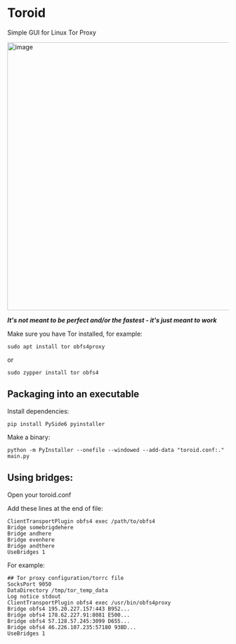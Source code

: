 # Toroid

Simple GUI for Linux Tor Proxy

<img width="622" height="609" alt="image" src="https://github.com/user-attachments/assets/06a60f6b-2429-42dc-8db9-059de5abad98" />

***It's not meant to be perfect and/or the fastest - it's just meant to work***

Make sure you have Tor installed, for example:
```
sudo apt install tor obfs4proxy
```
or
```
sudo zypper install tor obfs4
```
## Packaging into an executable
Install dependencies:
```
pip install PySide6 pyinstaller
```
Make a binary:
```
python -m PyInstaller --onefile --windowed --add-data "toroid.conf:." main.py
```
## Using bridges:
Open your toroid.conf

Add these lines at the end of file:
```
ClientTransportPlugin obfs4 exec /path/to/obfs4
Bridge somebrigdehere
Bridge andhere
Bridge evenhere
Bridge andthere
UseBridges 1 
```
For example:
```
## Tor proxy configuration/torrc file
SocksPort 9050
DataDirectory /tmp/tor_temp_data
Log notice stdout
ClientTransportPlugin obfs4 exec /usr/bin/obfs4proxy
Bridge obfs4 195.20.227.157:443 B952...
Bridge obfs4 178.62.227.91:8081 E500...
Bridge obfs4 57.128.57.245:3099 D655...
Bridge obfs4 46.226.107.235:57180 93BD...
UseBridges 1 
```
